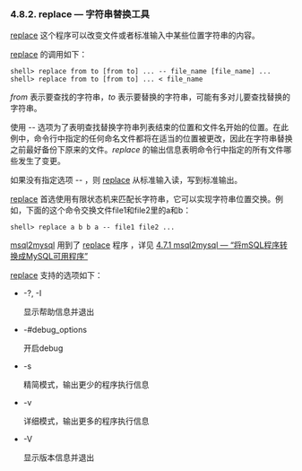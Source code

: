 ### 4.8.2. replace — 字符串替换工具

[replace](#) 这个程序可以改变文件或者标准输入中某些位置字符串的内容。

[replace](#) 的调用如下：

```shell
shell> replace from to [from to] ... -- file_name [file_name] ...
shell> replace from to [from to] ... < file_name
```

*from* 表示要查找的字符串，*to* 表示要替换的字符串，可能有多对儿要查找替换的字符串。

使用 -- 选项为了表明查找替换字符串列表结束的位置和文件名开始的位置。在此例中，命令行中指定的任何命名文件都将在适当的位置被更改，因此在字符串替换之前最好备份下原来的文件。*replace* 的输出信息表明命令行中指定的所有文件哪些发生了变更。

如果没有指定选项 -- ，则 [replace](#) 从标准输入读，写到标准输出。

[replace](#) 首选使用有限状态机来匹配长字符串，它可以实现字符串位置交换。例如，下面的这个命令交换文件file1和file2里的a和b：

```shell
shell> replace a b b a -- file1 file2 ...
```

[msql2mysql][04.07.01] 用到了 [replace](#) 程序 ，详见 [4.7.1 msql2mysql — “将mSQL程序转换成MySQL可用程序”][04.07.01]

[replace](#) 支持的选项如下：

* -?, -I

	显示帮助信息并退出

* -#debug_options

	开启debug

* -s

	精简模式，输出更少的程序执行信息

* -v

	详细模式，输出更多的程序执行信息

* -V

	显示版本信息并退出





[04.07.01]:./04.07.01_msql2mysql_Convert_mSQL_Programs_for_Use_with_MySQL.md